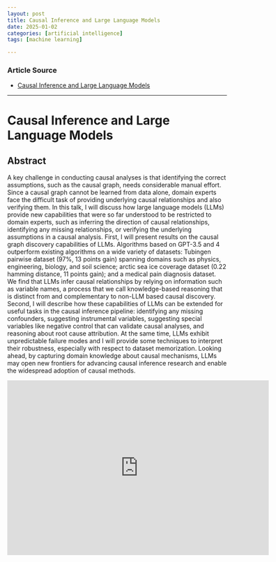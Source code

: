 ```yaml
---
layout: post
title: Causal Inference and Large Language Models
date: 2025-01-02
categories: [artificial intelligence]
tags: [machine learning]

---
```


### Article Source


* [Causal Inference and Large Language Models](https://www.youtube.com/watch?v=RbzAtlVopAU&list=PLeKJtN5YzWyM4q_GRnF_YWU7_4GRfTrH5&index=7)

---



# Causal Inference and Large Language Models

## Abstract

A key challenge in conducting causal analyses is that identifying the correct assumptions, such as the causal graph, needs considerable manual effort. Since a causal graph cannot be learned from data alone, domain experts face the difficult task of providing underlying causal relationships and also verifying them. In this talk, I will discuss how large language models (LLMs) provide new capabilities that were so far understood to be restricted to domain experts, such as inferring the direction of causal relationships, identifying any missing relationships, or verifying the underlying assumptions in a causal analysis. First, I will present results on the causal graph discovery capabilities of LLMs. Algorithms based on GPT-3.5 and 4 outperform existing algorithms on a wide variety of datasets: Tubingen pairwise dataset (97%, 13 points gain) spanning domains such as physics, engineering, biology, and soil science; arctic sea ice coverage dataset (0.22 hamming distance, 11 points gain); and a medical pain diagnosis dataset. We find that LLMs infer causal relationships by relying on information such as variable names, a process that we call knowledge-based reasoning that is distinct from and complementary to non-LLM based causal discovery. Second, I will describe how these capabilities of LLMs can be extended for useful tasks in the causal inference pipeline: identifying any missing confounders, suggesting instrumental variables, suggesting special variables like negative control that can validate causal analyses, and reasoning about root cause attribution. At the same time, LLMs exhibit unpredictable failure modes and I will provide some techniques to interpret their robustness, especially with respect to dataset memorization. Looking ahead, by capturing domain knowledge about causal mechanisms, LLMs may open new frontiers for advancing causal inference research and enable the widespread adoption of causal methods.


<iframe width="600" height="400" src="https://www.youtube.com/embed/RbzAtlVopAU?si=2woRLCOS8V1PtK-u" title="YouTube video player" frameborder="0" allow="accelerometer; autoplay; clipboard-write; encrypted-media; gyroscope; picture-in-picture; web-share" referrerpolicy="strict-origin-when-cross-origin" allowfullscreen></iframe>